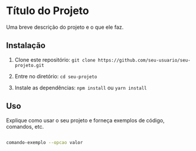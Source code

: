 # Título do Projeto



Uma breve descrição do projeto e o que ele faz.



## Instalação



1. Clone este repositório: `git clone https://github.com/seu-usuario/seu-projeto.git`

2. Entre no diretório: `cd seu-projeto`

3. Instale as dependências: `npm install` ou `yarn install`



## Uso



Explique como usar o seu projeto e forneça exemplos de código, comandos, etc.



```bash

comando-exemplo --opcao valor
